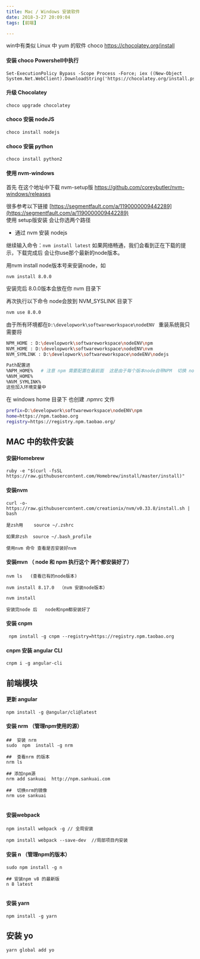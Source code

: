 ```yaml
---
title: Mac / Windows 安装软件
date: 2018-3-27 20:09:04
tags: [前端]

---
```


win中有类似 Linux 中 yum 的软件
choco  https://chocolatey.org/install

#### 安装 choco  Powershell中执行
```
Set-ExecutionPolicy Bypass -Scope Process -Force; iex ((New-Object System.Net.WebClient).DownloadString('https://chocolatey.org/install.ps1'))
```


#### 升级 Chocolatey
```
choco upgrade chocolatey
```

#### choco 安装 nodeJS
```
choco install nodejs
```

#### choco 安装 python
```
choco install python2
```

#### 使用 nvm-windows
首先 在这个地址中下载 nvm-setup版 https://github.com/coreybutler/nvm-windows/releases

很多参考以下链接 [https://segmentfault.com/a/1190000009442289](https://segmentfault.com/a/1190000009442289)   
使用 setup版安装 会让你选两个路径 
-  通过 nvm 安装 nodejs



继续输入命令：`nvm install latest` 如果网络畅通，我们会看到正在下载的提示，下载完成后 会让你use那个最新的node版本。

用nvm install node版本号来安装node，如 
```
nvm install 8.0.0
```
安装完后 8.0.0版本会放在你 nvm 目录下

再次执行以下命令 node会放到 NVM_SYSLINK 目录下
```bash
nvm use 8.0.0
```
由于所有环境都在`D:\developwork\softwareworkspace\nodeENV `
重装系统我只需要将
```bash
NPM_HOME : D:\developwork\softwareworkspace\nodeENV\npm
NVM_HOME : D:\developwork\softwareworkspace\nodeENV\nvm
NVM_SYMLINK : D:\developwork\softwareworkspace\nodeENV\nodejs

Path配置进  
%NPM_HOME%   # 注意 npm 需要配置在最前面  这是由于每个版本node自带NPM  切换 node 会导致 npm切换 
%NVM_HOME%
%NVM_SYMLINK%
这些加入环境变量中
```
在 windows home 目录下 也创建 .npmrc 文件
```bash
prefix=D:\developwork\softwareworkspace\nodeENV\npm
home=https://npm.taobao.org
registry=https://registry.npm.taobao.org/
```






## MAC 中的软件安装


#### 安装Homebrew
```
ruby -e "$(curl -fsSL https://raw.githubusercontent.com/Homebrew/install/master/install)"
```

####  安装nvm

```
curl -o- https://raw.githubusercontent.com/creationix/nvm/v0.33.8/install.sh | bash

是zsh用    source ~/.zshrc  

如果非zsh  source ~/.bash_profile

使用nvm 命令 查看是否安装好nvm
```





#### 安装mvn  （ node 和 npm  执行这个 两个都安装好了）

```
nvm ls   (查看已有的node版本)

nvm install 8.17.0  （nvm 安装node版本）

nvm install 

安装完node 后   node和npm都安装好了
```

#### 安装 cnpm
```
 npm install -g cnpm --registry=https://registry.npm.taobao.org
```

#### cnpm 安装 angular CLI
```
cnpm i -g angular-cli
```



## 前端模块

#### 更新 angular
```
npm install -g @angular/cli@latest
```

#### 安装 nrm   （管理npm使用的源）
```
##  安装 nrm
sudo  npm  install -g nrm

##  查看nrm 的版本
nrm ls 

## 添加npm源
nrm add sankuai  http://npm.sankuai.com

##  切换nrm的镜像
nrm use sankuai


```

#### 安装webpack
```
npm install webpack -g // 全局安装

npm install webpack --save-dev  //局部项目内安装
```

#### 安装 n   （管理npm的版本）
```
sudo npm install -g n

## 安装npm v8 的最新版
n 8 latest


```

#### 安装 yarn 
```
npm install -g yarn 
```


## 安装 yo
```
yarn global add yo
```
